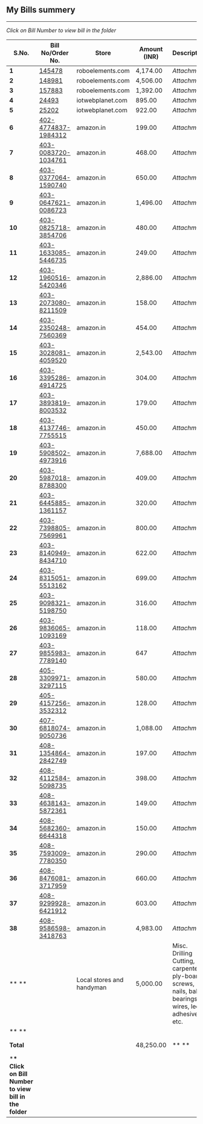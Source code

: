 ## My Bills summery
---
*Click on Bill Number to view bill in the folder*



| **S.No.**                                               | **Bill No/Order No.**                             | **Store**                 | **Amount (INR)** | **Description**                                              |       |
| ------------------------------------------------------- | ------------------------------------------------- | ------------------------- | ---------------- | ------------------------------------------------------------ | ----- |
| **1**                                                   | [145478](./145478.pdf)                            | roboelements.com          | 4,174.00         | *Attachment*                                                 | *1*   |
| **2**                                                   | [148981](./148981.pdf)                            | roboelements.com          | 4,506.00         | *Attachment*                                                 | *2*   |
| **3**                                                   | [157883](./157883.pdf)                            | roboelements.com          | 1,392.00         | *Attachment*                                                 | *3*   |
| **4**                                                   | [24493](./24493.pdf)                              | iotwebplanet.com          | 895.00           | *Attachment*                                                 | *4*   |
| **5**                                                   | [25202](./25202.pdf)                              | iotwebplanet.com          | 922.00           | *Attachment*                                                 | *5*   |
| **6**                                                   | [ 402-4774837-1984312](./402-4774837-1984312.pdf) | amazon.in                 | 199.00           | *Attachment*                                                 | *6*   |
| **7**                                                   | [ 403-0083720-1034761](./403-0083720-1034761.pdf) | amazon.in                 | 468.00           | *Attachment*                                                 | *7*   |
| **8**                                                   | [ 403-0377064-1590740](./403-0377064-1590740.pdf) | amazon.in                 | 650.00           | *Attachment*                                                 | *8*   |
| **9**                                                   | [ 403-0647621-0086723](./403-0647621-0086723.pdf) | amazon.in                 | 1,496.00         | *Attachment*                                                 | *9*   |
| **10**                                                  | [ 403-0825718-3854706](./403-0825718-3854706.pdf) | amazon.in                 | 480.00           | *Attachment*                                                 | *10*  |
| **11**                                                  | [ 403-1633085-5446735](./403-1633085-5446735.pdf) | amazon.in                 | 249.00           | *Attachment*                                                 | *11*  |
| **12**                                                  | [ 403-1960516-5420346](./403-1960516-5420346.pdf) | amazon.in                 | 2,886.00         | *Attachment*                                                 | *12*  |
| **13**                                                  | [ 403-2073080-8211509](./403-2073080-8211509.pdf) | amazon.in                 | 158.00           | *Attachment*                                                 | *13*  |
| **14**                                                  | [ 403-2350248-7560369](./403-2350248-7560369.pdf) | amazon.in                 | 454.00           | *Attachment*                                                 | *14*  |
| **15**                                                  | [ 403-3028081-4059520](./403-3028081-4059520.pdf) | amazon.in                 | 2,543.00         | *Attachment*                                                 | *15*  |
| **16**                                                  | [ 403-3395286-4914725](./403-3395286-4914725.pdf) | amazon.in                 | 304.00           | *Attachment*                                                 | *16*  |
| **17**                                                  | [ 403-3893819-8003532](./403-3893819-8003532.pdf) | amazon.in                 | 179.00           | *Attachment*                                                 | *17*  |
| **18**                                                  | [ 403-4137746-7755515](./403-4137746-7755515.pdf) | amazon.in                 | 450.00           | *Attachment*                                                 | *18*  |
| **19**                                                  | [ 403-5908502-4973916](./403-5908502-4973916.pdf) | amazon.in                 | 7,688.00         | *Attachment*                                                 | *19*  |
| **20**                                                  | [ 403-5987018-8788300](./403-5987018-8788300.pdf) | amazon.in                 | 409.00           | *Attachment*                                                 | *20*  |
| **21**                                                  | [ 403-6445885-1361157](./403-6445885-1361157.pdf) | amazon.in                 | 320.00           | *Attachment*                                                 | *21*  |
| **22**                                                  | [ 403-7398805-7569961](./403-7398805-7569961.pdf) | amazon.in                 | 800.00           | *Attachment*                                                 | *22*  |
| **23**                                                  | [ 403-8140949-8434710](./403-8140949-8434710.pdf) | amazon.in                 | 622.00           | *Attachment*                                                 | *23*  |
| **24**                                                  | [ 403-8315051-5513162](./403-8315051-5513162.pdf) | amazon.in                 | 699.00           | *Attachment*                                                 | *24*  |
| **25**                                                  | [ 403-9098321-5198750](./403-9098321-5198750.pdf) | amazon.in                 | 316.00           | *Attachment*                                                 | *25*  |
| **26**                                                  | [ 403-9836065-1093169](./403-9836065-1093169.pdf) | amazon.in                 | 118.00           | *Attachment*                                                 | *26*  |
| **27**                                                  | [ 403-9855983-7789140](./403-9855983-7789140.pdf) | amazon.in                 | 647              | *Attachment*                                                 | *27*  |
| **28**                                                  | [ 405-3309971-3297115](./405-3309971-3297115.pdf) | amazon.in                 | 580.00           | *Attachment*                                                 | *28*  |
| **29**                                                  | [ 405-4157256-3532312](./405-4157256-3532312.pdf) | amazon.in                 | 128.00           | *Attachment*                                                 | *29*  |
| **30**                                                  | [ 407-6818074-9050736](./407-6818074-9050736.pdf) | amazon.in                 | 1,088.00         | *Attachment*                                                 | *30*  |
| **31**                                                  | [ 408-1354864-2842749](./408-1354864-2842749.pdf) | amazon.in                 | 197.00           | *Attachment*                                                 | *31*  |
| **32**                                                  | [ 408-4112584-5098735](./408-4112584-5098735.pdf) | amazon.in                 | 398.00           | *Attachment*                                                 | *32*  |
| **33**                                                  | [ 408-4638143-5872361](./408-4638143-5872361.pdf) | amazon.in                 | 149.00           | *Attachment*                                                 | *33*  |
| **34**                                                  | [ 408-5682360-6644318](./408-5682360-6644318.pdf) | amazon.in                 | 150.00           | *Attachment*                                                 | *34*  |
| **35**                                                  | [ 408-7593009-7780350](./408-7593009-7780350.pdf) | amazon.in                 | 290.00           | *Attachment*                                                 | *35*  |
| **36**                                                  | [ 408-8476081-3717959](./408-8476081-3717959.pdf) | amazon.in                 | 660.00           | *Attachment*                                                 | *36*  |
| **37**                                                  | [ 408-9299928-6421912](./408-9299928-6421912.pdf) | amazon.in                 | 603.00           | *Attachment*                                                 | *37*  |
| **38**                                                  | [ 408-9586598-3418763](./408-9586598-3418763.pdf) | amazon.in                 | 4,983.00         | *Attachment*                                                 | *38*  |
| ** **                                                   |                                                   | Local stores and handyman | 5,000.00         | Misc. Drilling Cutting, carpenter, ply-board, screws, nails, ball-bearings, wires, led, adhesives, etc. |       |
| ** **                                                   |                                                   |                           |                  |                                                              |       |
| **Total**                                               |                                                   |                           | 48,250.00        | ** **                                                        | ** ** |
| ***\* Click on Bill Number to view bill in the folder** |                                                   |                           |                  |                                                              |       |

